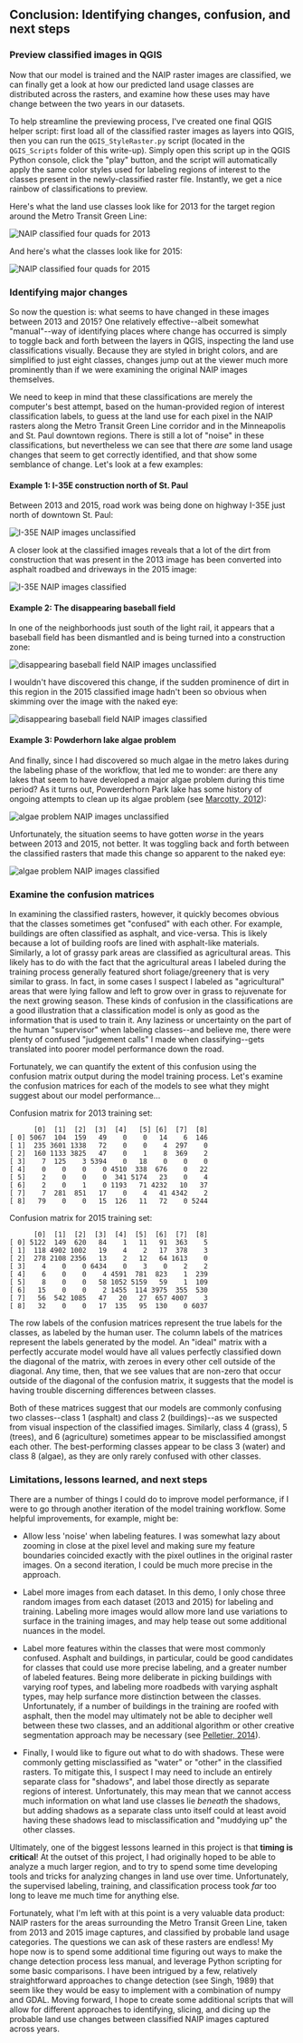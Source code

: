 ## Conclusion: Identifying changes, confusion, and next steps

### Preview classified images in QGIS

Now that our model is trained and the NAIP raster images are classified, we can finally get a look at how our predicted land usage classes are distributed across the rasters, and examine how these uses may have change between the two years in our datasets.

To help streamline the previewing process, I've created one final QGIS helper script: first load all of the classified raster images as layers into QGIS, then you can run the `QGIS_StyleRaster.py` script (located in the `QGIS_Scripts` folder of this write-up).  Simply open this script up in the QGIS Python console, click the "play" button, and the script will automatically apply the same color styles used for labeling regions of interest to the classes present in the newly-classified raster file.  Instantly, we get a nice rainbow of classifications to preview.

Here's what the land use classes look like for 2013 for the target region around the Metro Transit Green Line:

![NAIP classified four quads for 2013](/img/NAIP_classified_2013.png)

And here's what the classes look like for 2015:

![NAIP classified four quads for 2015](/img/NAIP_classified_2015.png)


### Identifying major changes

So now the question is: what seems to have changed in these images between 2013 and 2015?  One relatively effective--albeit somewhat "manual"--way of identifying places where change has occurred is simply to toggle back and forth between the layers in QGIS, inspecting the land use classifications visually.  Because they are styled in bright colors, and are simplified to just eight classes, changes jump out at the viewer much more prominently than if we were examining the original NAIP images themselves.

We need to keep in mind that these classifications are merely the computer's best attempt, based on the human-provided region of interest classification labels, to guess at the land use for each pixel in the NAIP rasters along the Metro Transit Green Line corridor and in the Minneapolis and St. Paul downtown regions.  There is still a lot of "noise" in these classifications, but nevertheless we can see that there _are_ some land usage changes that seem to get correctly identified, and that show some semblance of change.  Let's look at a few examples:

#### Example 1: I-35E construction north of St. Paul

Between 2013 and 2015, road work was being done on highway I-35E just north of downtown St. Paul:

![I-35E NAIP images unclassified](/img/NAIP_change_example_1.gif)

A closer look at the classified images reveals that a lot of the dirt from construction that was present in the 2013 image has been converted into asphalt roadbed and driveways in the 2015 image:

![I-35E NAIP images classified](/img/NAIP_change_example_1_classified.gif)


#### Example 2: The disappearing baseball field

In one of the neighborhoods just south of the light rail, it appears that a baseball field has been dismantled and is being turned into a construction zone:

![disappearing baseball field NAIP images unclassified](/img/NAIP_change_example_2.gif)

I wouldn't have discovered this change, if the sudden prominence of dirt in this region in the 2015 classified image hadn't been so obvious when skimming over the image with the naked eye:

![disappearing baseball field NAIP images classified](/img/NAIP_change_example_2_classified.gif)

#### Example 3: Powderhorn lake algae problem

And finally, since I had discovered so much algae in the metro lakes during the labeling phase of the workflow, that led me to wonder: are there any lakes that seem to have developed a major algae problem during this time period?  As it turns out, Powerderhorn Park lake has some history of ongoing attempts to clean up its algae problem (see [Marcotty, 2012](http://www.startribune.com/powderhorn-lake-scrubs-out-pollution/171245271/)):

![algae problem NAIP images unclassified](/img/NAIP_change_example_3.gif)

Unfortunately, the situation seems to have gotten _worse_ in the years between 2013 and 2015, not better.  It was toggling back and forth between the classified rasters that made this change so apparent to the naked eye:

![algae problem NAIP images classified](/img/NAIP_change_example_3_classified.gif)


### Examine the confusion matrices

In examining the classified rasters, however, it quickly becomes obvious that the classes sometimes get "confused" with each other.  For example, buildings are often classified as asphalt, and vice-versa.  This is likely because a lot of building roofs are lined with asphalt-like materials.  Similarly, a lot of grassy park areas are classified as agricultural areas.  This likely has to do with the fact that the agricultural areas I labeled during the training process generally featured short foliage/greenery that is very similar to grass.  In fact, in some cases I suspect I labeled as "agricultural" areas that were lying fallow and left to grow over in grass to rejuvenate for the next growing season.  These kinds of confusion in the classifications are a good illustration that a classification model is only as good as the information that is used to train it.  Any laziness or uncertainty on the part of the human "supervisor" when labeling classes--and believe me, there were plenty of confused "judgement calls" I made when classifying--gets translated into poorer model performance down the road.

Fortunately, we can quantify the extent of this confusion using the confusion matrix output during the model training process.  Let's examine the confusion matrices for each of the models to see what they might suggest about our model performance...

Confusion matrix for 2013 training set:
```
      [0]  [1]  [2]  [3]  [4]   [5] [6]  [7]  [8]
[ 0] 5067  104  159   49    0    0   14    6  146
[ 1]  235 3601 1338   72    0    0    4  297    0
[ 2]  160 1133 3825   47    0    1    8  369    2
[ 3]    7  125    3 5394    0   18    0    0    0
[ 4]    0    0    0    0 4510  338  676    0   22
[ 5]    2    0    0    0  341 5174   23    0    4
[ 6]    2    0    1    0 1193   71 4232   10   37
[ 7]    7  281  851   17    0    4   41 4342    2
[ 8]   79    0    0   15  126   11   72    0 5244
```

Confusion matrix for 2015 training set:
```
      [0]  [1]  [2]  [3]  [4]  [5]  [6]  [7]  [8]
[ 0] 5122  149  620   84    1   11   91  363    5
[ 1]  118 4902 1002   19    4    2   17  378    3
[ 2]  278 2108 2356   13    2   12   64 1613    0
[ 3]    4    0    0 6434    0    3    0    2    2
[ 4]    6    0    0    4 4591  781  823    1  239
[ 5]    8    0    0   58 1052 5159   59    1  109
[ 6]   15    0    0    2 1455  114 3975  355  530
[ 7]   56  542 1085   47   20   27  657 4007    3
[ 8]   32    0    0   17  135   95  130    0 6037
```

The row labels of the confusion matrices represent the true labels for the classes, as labeled by the human user.  The column labels of the matrices represent the labels generated by the model.  An "ideal" matrix with a perfectly accurate model would have all values perfectly classified down the diagonal of the matrix, with zeroes in every other cell outside of the diagonal.  Any time, then, that we see values that are non-zero that occur outside of the diagonal of the confusion matrix, it suggests that the model is having trouble discerning differences between classes.  

Both of these matrices suggest that our models are commonly confusing two classes--class 1 (asphalt) and class 2 (buildings)--as we suspected from visual inspection of the classified images.  Similarly, class 4 (grass), 5 (trees), and 6 (agriculture) sometimes appear to be misclassified amongst each other.  The best-performing classes appear to be class 3 (water) and class 8 (algae), as they are only rarely confused with other classes.


### Limitations, lessons learned, and next steps

There are a number of things I could do to improve model performance, if I were to go through another iteration of the model training workflow.  Some helpful improvements, for example, might be:

* Allow less 'noise' when labeling features. I was somewhat lazy about zooming in close at the pixel level and making sure my feature boundaries coincided exactly with the pixel outlines in the original raster images.  On a second iteration, I could be much more precise in the approach.

* Label more images from each dataset.  In this demo, I only chose three random images from each dataset (2013 and 2015) for labeling and training.  Labeling more images would allow more land use variations to surface in the training images, and may help tease out some additional nuances in the model.

* Label more features within the classes that were most commonly confused.  Asphalt and buildings, in particular, could be good candidates for classes that could use more precise labeling, and a greater number of labeled features.  Being more deliberate in picking buildings with varying roof types, and labeling more roadbeds with varying asphalt types, may help surfance more distinction between the classes.  Unfortunately, if a number of buildings in the training are roofed with asphalt, then the model may ultimately not be able to decipher well between these two classes, and an additional algorithm or other creative segmentation approach may be necessary (see [Pelletier, 2014](https://www.youtube.com/watch?v=TpuV7DT6seI)).

* Finally, I would like to figure out what to do with shadows.  These were commonly getting misclassified as "water" or "other" in the classified rasters.  To mitigate this, I suspect I may need to include an entirely separate class for "shadows", and label those directly as separate regions of interest.  Unfortunately, this may mean that we cannot access much information on what land use classes lie _beneath_ the shadows, but adding shadows as a separate class unto itself could at least avoid having these shadows lead to misclassification and "muddying up" the other classes.

Ultimately, one of the biggest lessons learned in this project is that **timing is critical**!  At the outset of this project, I had originally hoped to be able to analyze a much larger region, and to try to spend some time developing tools and tricks for analyzing changes in land use over time.  Unfortunately, the supervised labeling, training, and classification process took _far_ too long to leave me much time for anything else.

Fortunately, what I'm left with at this point is a very valuable data product: NAIP rasters for the areas surrounding the Metro Transit Green Line, taken from 2013 and 2015 image captures, and classified by probable land usage categories.  The questions we can ask of these rasters are endless!  My hope now is to spend some additional time figuring out ways to make the change detection process less manual, and leverage Python scripting for some basic comparisons.  I have been intrigued by a few, relatively straightforward approaches to change detection (see Singh, 1989) that seem like they would be easy to implement with a combination of numpy and GDAL.  Moving forward, I hope to create some additional scripts that will allow for different approaches to identifying, slicing, and dicing up the probable land use changes between classified NAIP images captured across years.
